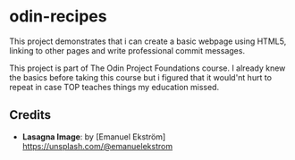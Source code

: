 # odin-recipes

This project demonstrates that i can create a basic webpage using HTML5, linking to other pages and write professional commit messages.

This project is part of The Odin Project Foundations course. I already knew the basics before taking this course but i figured that it would'nt hurt to repeat in case TOP teaches things my education missed.

## Credits
- **Lasagna Image**: by [Emanuel Ekström] https://unsplash.com/@emanuelekstrom